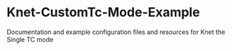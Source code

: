 # Knet-CustomTc-Mode-Example
Documentation and example configuration files and resources for Knet the Single TC mode
